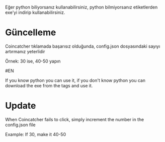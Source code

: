 Eğer python biliyorsanız kullanabilirsiniz, python bilmiyorsanız etiketlerden exe'yi indirip kullanabilirsiniz. 


# Güncelleme

Coincatcher tıklamada başarısız olduğunda, config.json dosyasındaki sayıyı artırmanız yeterlidir 

Örnek: 30 ise, 40-50 yapın 

#EN

If you know python you can use it, if you don't know python you can download the exe from the tags and use it. 


# Update

When Coincatcher fails to click, simply increment the number in the config.json file 

Example: If 30, make it 40-50 
